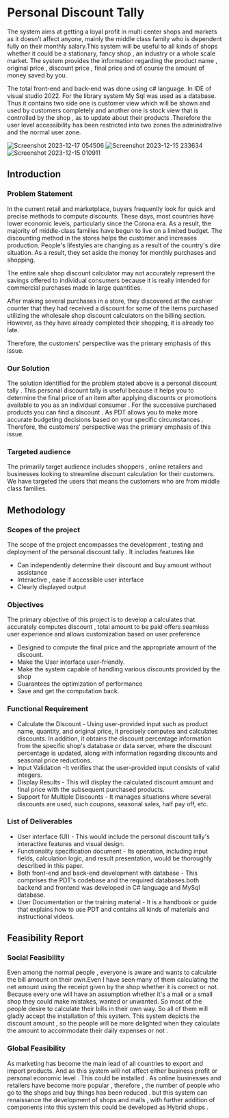 # Personal Discount Tally

The system aims at getting a loyal profit in multi center shops and markets as it doesn’t affect anyone, mainly the middle class family who is dependent fully on their monthly salary.This system will be useful to all kinds of shops whether it could be a stationary, fancy shop , an industry or a whole scale market. The system provides the information regarding the product name , original price , discount price , final price and of course the amount of money saved by you. 

The total front-end and back-end was done using c# language. In IDE of  visual studio 2022. For the library system My Sql was used as a database. Thus it contains two side one is customer view which will be shown and used by customers completely and another one is stock view that is controlled by the shop , as to update about their products .Therefore the user level accessibility has been restricted into two zones the administrative and the normal user zone.

![Screenshot 2023-12-17 054506](https://github.com/SB-Explorer/personal-discount-tally/assets/157029943/abb2c22b-29c6-4612-b033-d2922fca366b)
![Screenshot 2023-12-15 233634](https://github.com/SB-Explorer/personal-discount-tally/assets/157029943/235cbaa9-c985-430f-b360-36c94b582d1e)
![Screenshot 2023-12-15 010911](https://github.com/SB-Explorer/personal-discount-tally/assets/157029943/c5331fa8-95aa-4476-bcb4-8c72765007c2)

## Introduction

### Problem Statement 

In the current retail and marketplace, buyers frequently look for quick and precise methods to compute discounts. These days, most countries have lower economic levels, particularly since the Corona era. As a result, the majority of middle-class families have begun to live on a limited budget. The discounting method in the stores helps the customer and increases production. People's lifestyles are changing as a result of the country's dire situation. As a result, they set aside the money for monthly purchases and shopping.

The entire sale shop discount calculator may not accurately represent the savings offered to individual consumers because it is really intended for commercial purchases made in large quantities. 

After making several purchases in a store, they discovered at the cashier counter that they had received a discount for some of the items purchased utilizing the wholesale shop discount calculators on the billing section. However, as they have already completed their shopping, it is already too late.

Therefore, the customers' perspective was the primary emphasis of this issue.  

### Our Solution 
 
The solution identified for the problem stated above is a personal discount tally . This personal discount tally is useful because it helps you to determine the final price of an item after applying discounts or promotions available to you as an individual consumer .
For the successive purchased products you can find a discount . As PDT allows you to make more accurate budgeting decisions based on your specific circumstances .
Therefore, the customers' perspective was the primary emphasis of this issue.

### Targeted audience 
The primarily target audience includes shoppers , online retailers and businesses looking to streamline discount calculation for their customers.
We have targeted the users that means the customers who are from middle class families.

## Methodology 

### Scopes of the project 

The scope of the project encompasses the development , testing and deployment of the personal discount tally . It includes features like 
- Can independently determine their discount and buy amount without assistance 
- Interactive , ease if accessible user interface 
- Clearly displayed output 

### Objectives 

The primary objective of this project is to develop a calculates  that accurately computes discount , total amount to be paid   offers seamless user experience and allows customization based on user preference 
- Designed to compute the final price and the appropriate amount of the discount. 
- Make the User interface  user-friendly. 
- Make the system capable of handling various discounts provided by the shop
- Guarantees the optimization of performance 
- Save and get the computation back.

### Functional Requirement

- Calculate the Discount - Using user-provided input such as product name, quantity, and original price, it precisely computes and calculates discounts. In addition, it obtains the discount percentage information from the specific shop's database or data server, where the discount percentage is updated, along with information regarding discounts and seasonal price reductions. 
- Input Validation -It verifies that the user-provided input consists of valid integers.
- Display Results - This will display the calculated discount amount and final price with the subsequent purchased products. 
- Support for Multiple Discounts - It manages situations where several discounts are used, such coupons, seasonal sales, half pay off, etc.

###  List of Deliverables 

- User interface (UI) - This would include the personal discount tally's interactive features and visual design.  
- Functionality specification document - Its operation, including input fields, calculation logic, and result presentation, would be thoroughly described in this paper. 
- Both front-end and back-end development with database - This comprises the PDT's codebase and the required databases.both backend and frontend was developed in C# language and MySql database. 
- User Documentation or the training material - It is a handbook or guide that explains how to use PDT and contains all kinds of materials and instructional videos. 

## Feasibility Report 
### Social Feasibility 
		
Even among the normal people , everyone is aware and wants to calculate the bill amount on their own.Even I have seen many of them calculating the net amount using the receipt given by the shop whether it is correct or not. Because every one will have an assumption whether it's a mall or a small shop they could make mistakes, wanted or unwanted. 
So most of the people desire to calculate their bills in their own way. So all of them will gladly accept the installation of this system. 
This system depicts the discount amount , so the people will be more delighted when they calculate the amount to accommodate their daily expenses or not . 


### Global Feasibility 

As marketing has become the main lead of all countries to export and import products. And as this system will not affect either  business profit  or personal economic level . This could be installed . As online businesses and retailers have become more popular , therefore , the number of  people who go to the shops and buy things has been reduced . but this system can renaissance the development of shops and malls , with further addition of components into this system this could be developed as Hybrid shops . 
